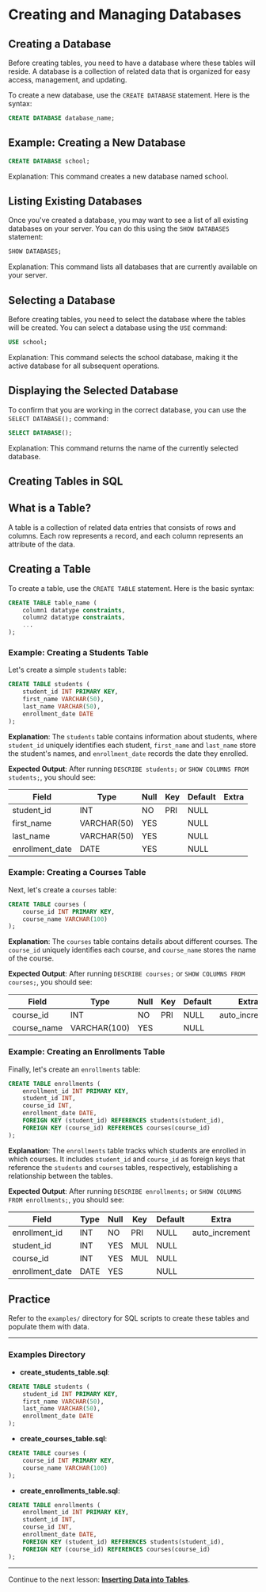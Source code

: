 # Creating and Managing Databases

## Creating a Database
Before creating tables, you need to have a database where these tables will reside. A database is a collection of related data that is organized for easy access, management, and updating.

To create a new database, use the `CREATE DATABASE` statement. Here is the syntax:

```sql
CREATE DATABASE database_name;
```

## Example: Creating a New Database
```sql
CREATE DATABASE school;
```
Explanation: This command creates a new database named school.


## Listing Existing Databases
Once you've created a database, you may want to see a list of all existing databases on your server. You can do this using the `SHOW DATABASES` statement:

```sql
SHOW DATABASES;
```
Explanation: This command lists all databases that are currently available on your server.

## Selecting a Database
Before creating tables, you need to select the database where the tables will be created. You can select a database using the `USE` command:

```sql
USE school;
```
Explanation: This command selects the school database, making it the active database for all subsequent operations.

## Displaying the Selected Database
To confirm that you are working in the correct database, you can use the `SELECT DATABASE();` command:
```sql
SELECT DATABASE();
```
Explanation: This command returns the name of the currently selected database.



## Creating Tables in SQL

## What is a Table?
A table is a collection of related data entries that consists of rows and columns. Each row represents a record, and each column represents an attribute of the data.


## Creating a Table
To create a table, use the `CREATE TABLE` statement. Here is the basic syntax:

```sql
CREATE TABLE table_name (
    column1 datatype constraints,
    column2 datatype constraints,
    ...
);
```

### Example: Creating a Students Table
Let's create a simple `students` table:

```sql
CREATE TABLE students (
    student_id INT PRIMARY KEY,
    first_name VARCHAR(50),
    last_name VARCHAR(50),
    enrollment_date DATE
);
```
**Explanation**: The `students` table contains information about students, where `student_id` uniquely identifies each student, `first_name` and `last_name` store the student's names, and `enrollment_date` records the date they enrolled.

**Expected Output**:
After running `DESCRIBE students;` or `SHOW COLUMNS FROM students;`, you should see:

| Field           | Type        | Null | Key | Default | Extra          |
|-----------------|-------------|------|-----|---------|----------------|
| student_id      | INT         | NO   | PRI | NULL    |                |
| first_name      | VARCHAR(50) | YES  |     | NULL    |                |
| last_name       | VARCHAR(50) | YES  |     | NULL    |                |
| enrollment_date | DATE        | YES  |     | NULL    |                |

### Example: Creating a Courses Table
Next, let's create a `courses` table:

```sql
CREATE TABLE courses (
    course_id INT PRIMARY KEY,
    course_name VARCHAR(100)
);
```

**Explanation**: The `courses` table contains details about different courses. The `course_id` uniquely identifies each course, and `course_name` stores the name of the course.

**Expected Output**:
After running `DESCRIBE courses;` or `SHOW COLUMNS FROM courses;`, you should see:

| Field       | Type         | Null | Key | Default | Extra          |
|-------------|--------------|------|-----|---------|----------------|
| course_id   | INT          | NO   | PRI | NULL    | auto_increment |
| course_name | VARCHAR(100) | YES  |     | NULL    |                |

### Example: Creating an Enrollments Table
Finally, let's create an `enrollments` table:

```sql
CREATE TABLE enrollments (
    enrollment_id INT PRIMARY KEY,
    student_id INT,
    course_id INT,
    enrollment_date DATE,
    FOREIGN KEY (student_id) REFERENCES students(student_id),
    FOREIGN KEY (course_id) REFERENCES courses(course_id)
);
```

**Explanation**: The `enrollments` table tracks which students are enrolled in which courses. It includes `student_id` and `course_id` as foreign keys that reference the `students` and `courses` tables, respectively, establishing a relationship between the tables.

**Expected Output**:
After running `DESCRIBE enrollments;` or `SHOW COLUMNS FROM enrollments;`, you should see:

| Field           | Type | Null | Key | Default | Extra          |
|-----------------|------|------|-----|---------|----------------|
| enrollment_id   | INT  | NO   | PRI | NULL    | auto_increment |
| student_id      | INT  | YES  | MUL | NULL    |                |
| course_id       | INT  | YES  | MUL | NULL    |                |
| enrollment_date | DATE | YES  |     | NULL    |                |

## Practice
Refer to the `examples/` directory for SQL scripts to create these tables and populate them with data.

---

### Examples Directory

- **create_students_table.sql**:

```sql
CREATE TABLE students (
    student_id INT PRIMARY KEY,
    first_name VARCHAR(50),
    last_name VARCHAR(50),
    enrollment_date DATE
);
```

- **create_courses_table.sql**:

```sql
CREATE TABLE courses (
    course_id INT PRIMARY KEY,
    course_name VARCHAR(100)
);
```

- **create_enrollments_table.sql**:

```sql
CREATE TABLE enrollments (
    enrollment_id INT PRIMARY KEY,
    student_id INT,
    course_id INT,
    enrollment_date DATE,
    FOREIGN KEY (student_id) REFERENCES students(student_id),
    FOREIGN KEY (course_id) REFERENCES courses(course_id)
);
```

---

Continue to the next lesson: **[Inserting Data into Tables](../03_Inserting_Data/inserting_data.md)**.
```
